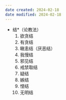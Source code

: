 ```yaml
---
date created: 2024-02-18
date modified: 2024-02-18
---
```

- 结*（论教法）
    1. 欲贪结
    2. 有贪结
    3. 瞋恚结（厌恶结）
    4. 我慢结
    5. 邪见结
    6. 戒禁取结
    7. 疑结
    8. 嫉结
    9. 悭结
    10. 无明结
